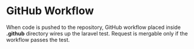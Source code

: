# GitHub Workflow
When code is pushed to the repository, GitHub workflow placed inside **.github** directory wires up the laravel test. Request is mergable only if the workflow passes the test.